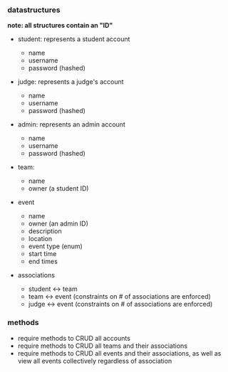 ### datastructures

**note: all structures contain an "ID"**
- student: represents a student account
    - name
    - username
    - password (hashed)
- judge: represents a judge's account
    - name
    - username
    - password (hashed)
- admin: represents an admin account
    - name
    - username
    - password (hashed)

- team:
    - name
    - owner (a student ID)
- event
    - name
    - owner (an admin ID)
    - description
    - location
    - event type (enum)
    - start time
    - end times

- associations
    - student <-> team
    - team <-> event (constraints on # of associations are enforced)
    - judge <-> event (constraints on # of associations are enforced)

### methods

- require methods to CRUD all accounts
- require methods to CRUD all teams and their associations
- require methods to CRUD all events and their associations, as well as view all events collectively regardless of association
